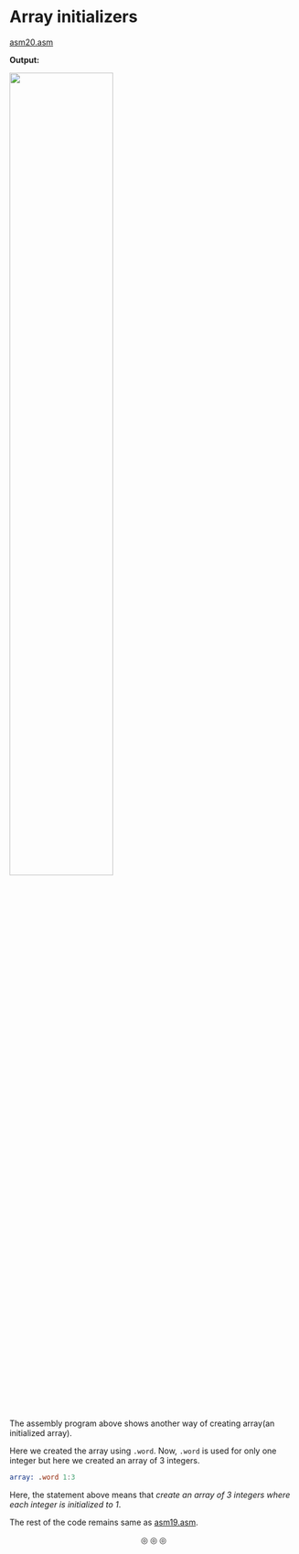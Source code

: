 # Array initializers

[asm20.asm](https://github.com/C0DER11101/MIPS/blob/MIPS/tests/asm20.asm)

**Output:**

<img src="https://user-images.githubusercontent.com/96164229/244839724-fa7b88aa-ec79-4cb1-8503-4d2c13fb0ca3.png" width="60%" height="60%">

The assembly program above shows another way of creating array(an initialized array).

Here we created the array using `.word`. Now, `.word` is used for only one integer but here we created an array of 3 integers.

```asm
array: .word 1:3
```
Here, the statement above means that _create an array of 3 integers where each integer is initialized to 1_.

The rest of the code remains same as [asm19.asm](https://github.com/C0DER11101/MIPS/blob/MIPS/tests/asm19.asm).

<p align="center">
&#9678; &#9678; &#9678;
</p>
